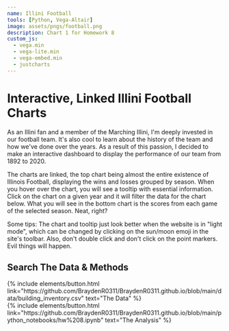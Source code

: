 ```yaml
---
name: Illini Football
tools: [Python, Vega-Altair]
image: assets/pngs/football.png
description: Chart 1 for Homework 8
custom_js:
  - vega.min
  - vega-lite.min
  - vega-embed.min
  - justcharts
---
```



# Interactive, Linked Illini Football Charts
As an Illini fan and a member of the Marching Illini, I'm deeply invested in our football team. It's also cool to learn about the history of the team and how we've done over the years. As a result of this passion, I decided to make an interactive dashboard to display the performance of our team from 1892 to 2020.
<vegachart schema-url="{{ site.baseurl }}/assets/json/football_chart.json" style="width: 100%"></vegachart>

The charts are linked, the top chart being almost the entire existence of Illinois Football, displaying the wins and losses grouped by season. When you hover over the chart, you will see a tooltip with essential information. Click on the chart on a given year and it will filter the data for the chart below. What you will see in the bottom chart is the scores from each game of the selected season. Neat, right?

Some tips: The chart and tooltip just look better when the website is in "light mode", which can be changed by clicking on the sun/moon emoji in the site's toolbar. Also, don't double click and don't click on the point markers. Evil things will happen.

## Search The Data & Methods

<!-- these are written in a combo of html and liquid --> 

<div class="left">
{% include elements/button.html link="https://github.com/BraydenR0311/BraydenR0311.github.io/blob/main/data/building_inventory.csv" text="The Data" %}
</div>

<div class="right">
{% include elements/button.html link="https://github.com/BraydenR0311/BraydenR0311.github.io/blob/main/python_notebooks/hw%208.ipynb" text="The Analysis" %}
</div>


